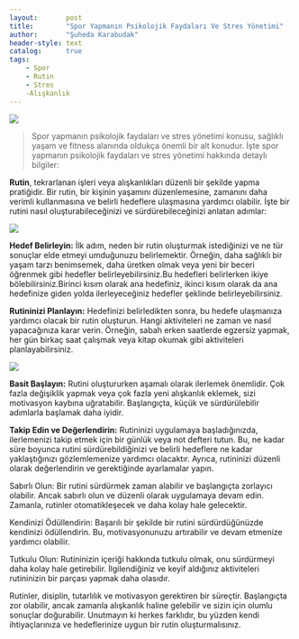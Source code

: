 ```yaml
---
layout:       post
title:        "Spor Yapmanın Psikolojik Faydaları Ve Stres Yönetimi"
author:       "Şuheda Karabudak"
header-style: text
catalog:      true
tags:
    - Spor
    - Rutin
    - Stres
    -Alışkanlık
---
```


![](https://i.pinimg.com/564x/bc/5c/25/bc5c25fae9213bf599f92912770b2846.jpg)

> Spor yapmanın psikolojik faydaları ve stres yönetimi konusu, sağlıklı yaşam ve fitness alanında oldukça önemli bir alt konudur. İşte spor yapmanın psikolojik faydaları ve stres yönetimi hakkında detaylı bilgiler:

**Rutin**, tekrarlanan işleri veya alışkanlıkları düzenli bir şekilde yapma pratiğidir. Bir rutin, bir kişinin yaşamını düzenlemesine, zamanını daha verimli kullanmasına ve belirli hedeflere ulaşmasına yardımcı olabilir. İşte bir rutini nasıl oluşturabileceğinizi ve sürdürebileceğinizi anlatan adımlar:

![](https://i.pinimg.com/564x/6d/3d/8f/6d3d8ff595156a08ad2665131249a5e7.jpg)

**Hedef Belirleyin:** İlk adım, neden bir rutin oluşturmak istediğinizi ve ne tür sonuçlar elde etmeyi umduğunuzu belirlemektir. Örneğin, daha sağlıklı bir yaşam tarzı benimsemek, daha üretken olmak veya yeni bir beceri öğrenmek gibi hedefler belirleyebilirsiniz.Bu hedefleri belirlerken ikiye bölebilirsiniz.Birinci kısım olarak ana hedefiniz, ikinci kısım olarak da ana hedefinize giden yolda ilerleyeceğiniz hedefler şeklinde belirleyebilirsiniz.


**Rutininizi Planlayın:** Hedefinizi belirledikten sonra, bu hedefe ulaşmanıza yardımcı olacak bir rutin oluşturun. Hangi aktiviteleri ne zaman ve nasıl yapacağınıza karar verin. Örneğin, sabah erken saatlerde egzersiz yapmak, her gün birkaç saat çalışmak veya kitap okumak gibi aktiviteleri planlayabilirsiniz.

![](https://i.pinimg.com/564x/4d/ca/cc/4dcacc75b8bf808482221454e3967c1c.jpg)

**Basit Başlayın:** Rutini oluştururken aşamalı olarak ilerlemek önemlidir. Çok fazla değişiklik yapmak veya çok fazla yeni alışkanlık eklemek, sizi motivasyon kaybına uğratabilir. Başlangıçta, küçük ve sürdürülebilir adımlarla başlamak daha iyidir.

**Takip Edin ve Değerlendirin:** Rutininizi uygulamaya başladığınızda, ilerlemenizi takip etmek için bir günlük veya not defteri tutun. Bu, ne kadar süre boyunca rutini sürdürebildiğinizi ve belirli hedeflere ne kadar yaklaştığınızı gözlemlemenize yardımcı olacaktır. Ayrıca, rutininizi düzenli olarak değerlendirin ve gerektiğinde ayarlamalar yapın.

Sabırlı Olun: Bir rutini sürdürmek zaman alabilir ve başlangıçta zorlayıcı olabilir. Ancak sabırlı olun ve düzenli olarak uygulamaya devam edin. Zamanla, rutinler otomatikleşecek ve daha kolay hale gelecektir.

Kendinizi Ödüllendirin: Başarılı bir şekilde bir rutini sürdürdüğünüzde kendinizi ödüllendirin. Bu, motivasyonunuzu artırabilir ve devam etmenize yardımcı olabilir.

Tutkulu Olun: Rutininizin içeriği hakkında tutkulu olmak, onu sürdürmeyi daha kolay hale getirebilir. İlgilendiğiniz ve keyif aldığınız aktiviteleri rutininizin bir parçası yapmak daha olasıdır.

Rutinler, disiplin, tutarlılık ve motivasyon gerektiren bir süreçtir. Başlangıçta zor olabilir, ancak zamanla alışkanlık haline gelebilir ve sizin için olumlu sonuçlar doğurabilir. Unutmayın ki herkes farklıdır, bu yüzden kendi ihtiyaçlarınıza ve hedeflerinize uygun bir rutin oluşturmalısınız.









